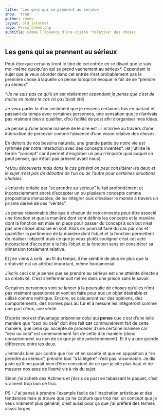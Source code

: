 ```yaml
---
title: 'Les gens qui se prennent au sérieux '
show: 'true'
author: chems
layout: old_internet
logo: Perso_Chems.png
subtitle: Comme l’absence d’une vision "relative" des choses
---
```

## Les gens qui se prennent au sérieux

Peut-être que certains liront le titre de cet entrée en se disant que je suis moi-même quelqu’un qui se prend vachement au sérieux*. Cependant le sujet que je veux aborder dans cet entrée n’est probablement pas la première chose à laquelle on pense lorsqu’on évoque le fait de se “prendre au sérieux”. 

**Je ne sais pas ce qu’il en est réellement cependant je pense que c’est de moins en moins le cas (si ça l'avait été)*

Je veux parler là d’un sentiment que je ressens certaines fois en parlant et passant du temps avec certaines personnes, une sensation que je n’arrivais pas vraiment bien à qualifier, d’où l’utilité de post afin d’organiser mes idées. 

Je pense qu’une bonne manière de le dire est : il m’arrive au travers d’une interaction de percevoir comme l’absence d’une vision relative des choses.

En dehors de nos besoins naturels, une grande partie de notre vie est rythmée par notre interaction avec des concepts inventés*. (et j’utilise le terme “concept” car il permet d’englober un peu n’importe quoi auquel on peut penser, qui n’était pas présent avant nous)

**et/ou découverts mais dans le cas général on peut considérer les deux et le sujet n’est pas de débattre de l’un ou de l’autre pour certaines situations choisies.* 

J’entends enfaite par “se prendre au sérieux” le fait profondément et inconsciemment ancré d’accepter un ou plusieurs concepts comme propositions immuables, de les intégrer puis d’évaluer le monde à travers un prisme dérivé de ces “vérités”. 

Je pense raisonnable dire que à chacun de ces concepts peut-être associé une fonction et que la manière dont sont définis les concepts et la manière dont la fonction est mise en place pour passer du concept à son but n’est pas une chose absolue en soit. Alors on pourrait faire du cas par cas et quantifier la pertinence de la manière dont l’objet et la fonction permettent de réaliser l’objectif mais ce que je veux plutôt souligner c’est cet acte inconscient d’accepter à la fois l’objet et la fonction sans en considérer sa dimension totalement relative. 

Et j’en viens à celà : au fil du temps, il me semble de plus en plus que la créativité est un attribut important, même fondamental. 

J’écris ceci car je pense que se prendre au sérieux est une atteinte directe à sa créativité. C’est s’enfermer soit même dans une prison sans le savoir.

Certaines personnes vont se lancer à la poursuite de choses qu’elles n’ont pas vraiment questionné et vont en faire pour eux un objet désirable et utilisé comme métrique. Encore, se calqueront sur des opinions, des comportements, des normes puis au fur et à mesure les intègreront comme une part d’eux, une vérité. 

D’après moi est d’avantage prisonnier celui qui **pense** que c’est d’une telle manière que “ceci ou cela” doit être fait **car** communément fait de cette manière, que celui qui accepte de procéder d’une certaine manière car “ceci ou cela” est communément fait de cette dite manière (donc consciemment ou non de ce que je cite précédemment). Et il y a une grande différence entre les deux. 

J’entends bien par contre que l’on vit en société et que en opposition à “se prendre au sérieux”,  prendre tout “à la légère” n’est pas raisonnable. Je dis juste qu’il me paraît bien d’être conscient de ce que je cite plus haut et de mesurer nos axes de liberté vis à vis du sujet.

Sinon j’ai acheté des Actimels et j’écris ce post en tabassant le paquet, c’est vraiment trop bon ce truc.





PS : J'ai pensé à prendre l'exemple facile de l'inspiration artistique et des tendances mais je trouve que ça ne capture que trop mal un concept que je veux vraiment plus général, c'est aussi pour ça que j'ai préféré des termes assez larges.
